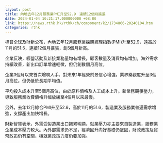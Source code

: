 ```yaml
---
layout: post
title: 內地去年12月服務業PMI升至52.9　連續12個月擴張
date: 2024-01-04 10:21:17.000000000 +08:00
link: https://news.rthk.hk/rthk/ch/component/k2/1734866-20240104.htm
categories: rthk
---
```


標普全球及財新公布，內地去年12月服務業採購經理指數(PMI)升至52.9，遠高於11月的51.5，連續12個月擴張，創5個月新高。

企業反映，經營活動及新接業務量均有增長，顧客數量及消費均有增加。海外需求持續改善，新出口訂單增速輕微，但仍創數個月高位。

企業3個月以來首次增聘人手，對未來1年經營前景信心增強，業界樂觀度升至3個月高位，但仍低於長期平均值。

平均投入成本升至5個月高位，由於原料價格及人工成本上升。新業務競爭壓力，導致服務業收費價格升幅放緩至4個月以來最慢。

另外，去年12月綜合PMI升至52.6，高於11月的51.6，製造業及服務業普遍需求增強，支撐產出加快增長。

財新智庫表示，外需受製造業出口拖累明顯，就業壓力亦主要來自製造業，服務業企業成本壓力較大。內外部需求仍不足，經濟回升向好基礎仍鞏固，財政政策及貨幣政策仍有空間，穩就業政策力度仍要加強。
